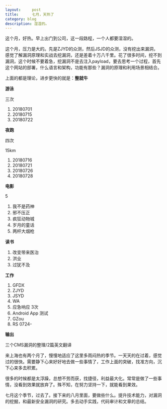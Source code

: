 ```yaml
---
layout:     post
title:      七月，天热了
category: blog
description: 湿湿的。
---
```


这个月，好热。早上出门到公司，这一段路程，一个人都要湿湿的。

这个月，压力是大的。先是ZJYD的众测，然后JSJD的众测，没有挖出来漏洞，感觉了解漏洞原理和实战去挖漏洞，还是差着十万八千里。花了很多时间，挖不到漏洞，这个时候不要着急，挖漏洞不是去注入payload，要去思考一个过程，首先这个网站的部署，什么语言和架构，功能有那些？漏洞的原理和利用场景相结合。

上面的都是理论，进步更快的就是：**整就牛**


**游泳**

三次

 1. 20180701  
 2. 20180715 
 3.   20180722

**夜跑**

四次

15km

 1. 20180716
 2. 20180721
 3. 20180726
 4. 20180728

**电影**

5 

 1. 我不是药神
 2. 邪不压正
 3. 疯狂动物城
 4. 岁月的童话
 5. 两杆大烟枪

**读书**

 1. 改变带来医治
 2. 洪业
 3. 过犹不及

**工作**

 1. GFDX  
 2. ZJYD
 3. JSYD
 4. WA
 5. 应急响应 3次
 6. Android App 测试
 7. GZou 
 8. RS 0724-

**输出**

三个CMS漏洞的整理/2篇英文翻译


来上海也有两个月了，慢慢地适应了这里多雨闷热的季节。一天天的在过着，感觉过的很快。需要静下心来好好地去做一些事情了，工作上面的突破，找准方向，沉下心来多去积累。

很多的时候都是太浮躁，总想不劳而获，找捷径，利益最大化。常常是做了一些事情，没看到效果就放弃了。殊不知，在努力坚持一下，就能看到果效。

七月这个季节，过去了。接下来的八月里面，要做些什么。提升技术能力，对漏洞的挖掘，和最新安全漏洞的研究。多去动手实践，代码审计和文章的总结。




